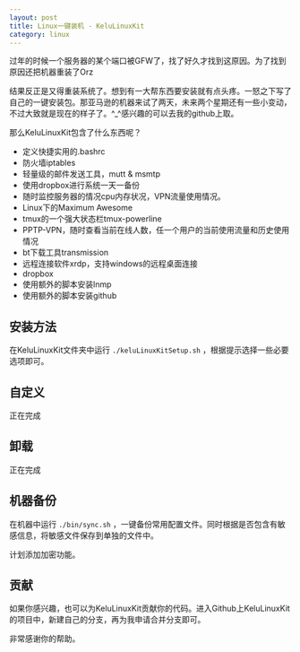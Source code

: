 ```yaml
---
layout: post
title: Linux一键装机 - KeluLinuxKit
category: linux
---
```


过年的时候一个服务器的某个端口被GFW了，找了好久才找到这原因。为了找到原因还把机器重装了Orz

结果反正是又得重装系统了。想到有一大帮东西要安装就有点头疼。一怒之下写了自己的一键安装包。那亚马逊的机器来试了两天，未来两个星期还有一些小变动，不过大致就是现在的样子了。^_^感兴趣的可以去我的github上取。

那么KeluLinuxKit包含了什么东西呢？

* 定义快捷实用的.bashrc
* 防火墙iptables
* 轻量级的邮件发送工具，mutt & msmtp
* 使用dropbox进行系统一天一备份
* 随时监控服务器的情况cpu内存状况，VPN流量使用情况。
* Linux下的Maximum Awesome
* tmux的一个强大状态栏tmux-powerline
* PPTP-VPN，随时查看当前在线人数，任一个用户的当前使用流量和历史使用情况
* bt下载工具transmission
* 远程连接软件xrdp，支持windows的远程桌面连接
* dropbox
* 使用额外的脚本安装lnmp
* 使用额外的脚本安装github



## 安装方法

在KeluLinuxKit文件夹中运行 `./keluLinuxKitSetup.sh` ，根据提示选择一些必要选项即可。

## 自定义

正在完成

## 卸载

正在完成

## 机器备份

在机器中运行 `./bin/sync.sh` ，一键备份常用配置文件。同时根据是否包含有敏感信息，将敏感文件保存到单独的文件中。

计划添加加密功能。

## 贡献

如果你感兴趣，也可以为KeluLinuxKit贡献你的代码。进入Github上KeluLinuxKit的项目中，新建自己的分支，再为我申请合并分支即可。

非常感谢你的帮助。